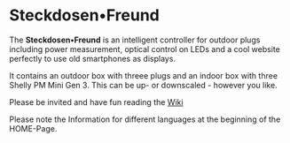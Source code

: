 # Steckdosen•Freund
The **Steckdosen•Freund** is an intelligent controller for outdoor plugs including power measurement, optical control on LEDs and a cool website perfectly to use old smartphones as displays.

It contains an outdoor box with threee plugs and an indoor box with three Shelly PM Mini Gen 3. This can be up- or downscaled - however you like.

Please be invited and have fun reading the [Wiki](https://github.com/dummbold/Steckdosen-Freund/wiki)

Please note the Information for different languages at the beginning of the HOME-Page.

